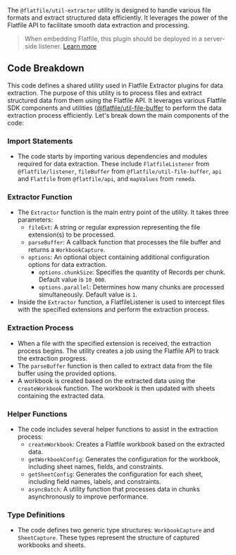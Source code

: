 <!-- START_INFOCARD -->

The `@flatfile/util-extractor` utility is designed to handle various file formats and extract structured data efficiently. It leverages the power of the Flatfile API to facilitate smooth data extraction and processing.

<!-- END_INFOCARD -->


> When embedding Flatfile, this plugin should be deployed in a server-side listener. [Learn more](/docs/orchestration/listeners#listener-types)


## Code Breakdown

This code defines a shared utility used in Flatfile Extractor plugins for data extraction. The purpose of this utility is to process files and extract structured data from them using the Flatfile API. It leverages various Flatfile SDK components and utilities ([@flatfile/util-file-buffer](/docs/plugins-docs/utils/file-buffer) to perform the data extraction process efficiently. Let's break down the main components of the code:

### **Import Statements**

- The code starts by importing various dependencies and modules required for data extraction. These include `FlatfileListener` from `@flatfile/listener`, `fileBuffer` from `@flatfile/util-file-buffer`, `api` and `Flatfile` from `@flatfile/api`, and `mapValues` from `remeda`.

### **Extractor Function**

- The `Extractor` function is the main entry point of the utility. It takes three parameters:
  - `fileExt`: A string or regular expression representing the file extension(s) to be processed.
  - `parseBuffer`: A callback function that processes the file buffer and returns a `WorkbookCapture`.
  - `options`: An optional object containing additional configuration options for data extraction.
    - `options.chunkSize`: Specifies the quantity of Records per chunk. Default value is `10_000`.
    - `options.parallel`: Determines how many chunks are processed simultaneously. Default value is `1`.
- Inside the `Extractor` function, a FlatfileListener is used to intercept files with the specified extensions and perform the extraction process.

### **Extraction Process**

- When a file with the specified extension is received, the extraction process begins. The utility creates a job using the Flatfile API to track the extraction progress.
- The `parseBuffer` function is then called to extract data from the file buffer using the provided options.
- A workbook is created based on the extracted data using the `createWorkbook` function. The workbook is then updated with sheets containing the extracted data.

### **Helper Functions**

- The code includes several helper functions to assist in the extraction process:
  - `createWorkbook`: Creates a Flatfile workbook based on the extracted data.
  - `getWorkbookConfig`: Generates the configuration for the workbook, including sheet names, fields, and constraints.
  - `getSheetConfig`: Generates the configuration for each sheet, including field names, labels, and constraints.
  - `asyncBatch`: A utility function that processes data in chunks asynchronously to improve performance.

### **Type Definitions**

- The code defines two generic type structures: `WorkbookCapture` and `SheetCapture`. These types represent the structure of captured workbooks and sheets.

